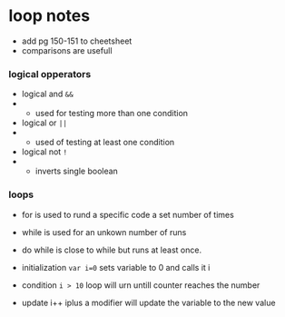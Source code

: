 # loop notes

- add pg 150-151 to cheetsheet
- comparisons are usefull

### logical opperators
- logical and `&&`
- - used for testing more than one condition
- logical or `||`
- - used of testing at least one condition
- logical not `!`
- - inverts single boolean

### loops
- for is used to rund a specific code a set number of times
- while is used for an unkown number of runs
- do while is close to while but runs at least once.

- initialization `var i=0` sets variable to 0 and calls it i
- condition `i > 10` loop will urn untill counter reaches the number
- update i++ iplus a modifier will update the variable to the new value
